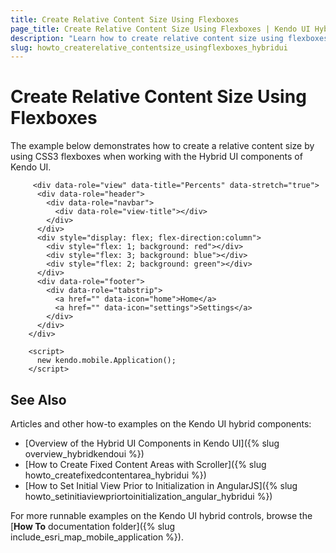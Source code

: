 ```yaml
---
title: Create Relative Content Size Using Flexboxes
page_title: Create Relative Content Size Using Flexboxes | Kendo UI Hybrid Components
description: "Learn how to create relative content size using flexboxes when working with the Hybrid UI components of Kendo UI."
slug: howto_createrelative_contentsize_usingflexboxes_hybridui
---
```


# Create Relative Content Size Using Flexboxes



The example below demonstrates how to create a relative content size by using CSS3 flexboxes when working with the Hybrid UI components of Kendo UI.



```dojo
     <div data-role="view" data-title="Percents" data-stretch="true">
      <div data-role="header">
        <div data-role="navbar">
          <div data-role="view-title"></div>
        </div>
      </div>
      <div style="display: flex; flex-direction:column">
        <div style="flex: 1; background: red"></div>
        <div style="flex: 3; background: blue"></div>
        <div style="flex: 2; background: green"></div>
      </div>
      <div data-role="footer">
        <div data-role="tabstrip">
          <a href="" data-icon="home">Home</a>
          <a href="" data-icon="settings">Settings</a>
        </div>
      </div>
    </div>

    <script>
      new kendo.mobile.Application();
    </script>
```

## See Also

Articles and other how-to examples on the Kendo UI hybrid components:

* [Overview of the Hybrid UI Components in Kendo UI]({% slug overview_hybridkendoui %})
* [How to Create Fixed Content Areas with Scroller]({% slug howto_createfixedcontentarea_hybridui %})
* [How to Set Initial View Prior to Initialization in AngularJS]({% slug howto_setinitiaviewpriortoinitialization_angular_hybridui %})

For more runnable examples on the Kendo UI hybrid controls, browse the [**How To** documentation folder]({% slug include_esri_map_mobile_application %}).
